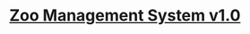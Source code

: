 # [Zoo Management System v1.0](https://www.sourcecodester.com/php/15347/zoo-management-system-source-code-php-mysql-database.html)
